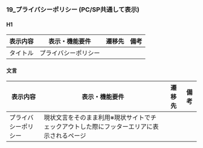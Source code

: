 ### 19_プライバシーポリシー (PC/SP共通して表示)
#### H1
|表示内容|表示・機能要件|遷移先|備考|
|---|---|---|---|
|タイトル|プライバシーポリシー|||

#### 文言
|表示内容|表示・機能要件|遷移先|備考|
|---|---|---|---|
|プライバシーポリシー|現状文言をそのまま利用※現状サイトでチェックアウトした際にフッターエリアに表示されるページ|||
